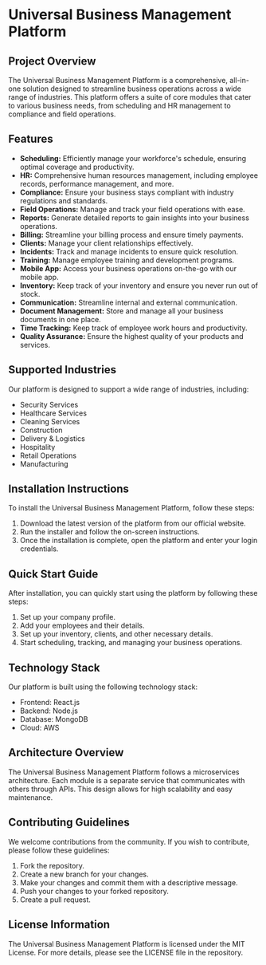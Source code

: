 # Universal Business Management Platform

## Project Overview

The Universal Business Management Platform is a comprehensive, all-in-one solution designed to streamline business operations across a wide range of industries. This platform offers a suite of core modules that cater to various business needs, from scheduling and HR management to compliance and field operations. 

## Features

- **Scheduling:** Efficiently manage your workforce's schedule, ensuring optimal coverage and productivity.
- **HR:** Comprehensive human resources management, including employee records, performance management, and more.
- **Compliance:** Ensure your business stays compliant with industry regulations and standards.
- **Field Operations:** Manage and track your field operations with ease.
- **Reports:** Generate detailed reports to gain insights into your business operations.
- **Billing:** Streamline your billing process and ensure timely payments.
- **Clients:** Manage your client relationships effectively.
- **Incidents:** Track and manage incidents to ensure quick resolution.
- **Training:** Manage employee training and development programs.
- **Mobile App:** Access your business operations on-the-go with our mobile app.
- **Inventory:** Keep track of your inventory and ensure you never run out of stock.
- **Communication:** Streamline internal and external communication.
- **Document Management:** Store and manage all your business documents in one place.
- **Time Tracking:** Keep track of employee work hours and productivity.
- **Quality Assurance:** Ensure the highest quality of your products and services.

## Supported Industries

Our platform is designed to support a wide range of industries, including:

- Security Services
- Healthcare Services
- Cleaning Services
- Construction
- Delivery & Logistics
- Hospitality
- Retail Operations
- Manufacturing

## Installation Instructions

To install the Universal Business Management Platform, follow these steps:

1. Download the latest version of the platform from our official website.
2. Run the installer and follow the on-screen instructions.
3. Once the installation is complete, open the platform and enter your login credentials.

## Quick Start Guide

After installation, you can quickly start using the platform by following these steps:

1. Set up your company profile.
2. Add your employees and their details.
3. Set up your inventory, clients, and other necessary details.
4. Start scheduling, tracking, and managing your business operations.

## Technology Stack

Our platform is built using the following technology stack:

- Frontend: React.js
- Backend: Node.js
- Database: MongoDB
- Cloud: AWS

## Architecture Overview

The Universal Business Management Platform follows a microservices architecture. Each module is a separate service that communicates with others through APIs. This design allows for high scalability and easy maintenance.

## Contributing Guidelines

We welcome contributions from the community. If you wish to contribute, please follow these guidelines:

1. Fork the repository.
2. Create a new branch for your changes.
3. Make your changes and commit them with a descriptive message.
4. Push your changes to your forked repository.
5. Create a pull request.

## License Information

The Universal Business Management Platform is licensed under the MIT License. For more details, please see the LICENSE file in the repository.